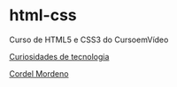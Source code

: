 # html-css

Curso de HTML5 e CSS3 do CursoemVídeo

<a href="https://lucasmarquesmd.github.io/html-css/HTML-CSS/Exercicios/ex010/index.html">Curiosidades de tecnologia</a>


<a href="https://lucasmarquesmd.github.io/html-css/HTML-CSS/Desafios/d012/index.html">Cordel Mordeno</a>

